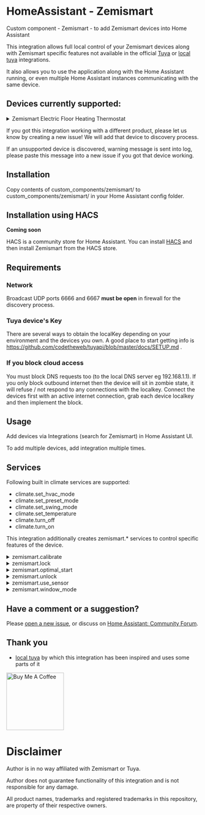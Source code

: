 # HomeAssistant - Zemismart

Custom component - Zemismart - to add Zemismart devices into Home Assistant

This integration allows full local control of your Zemismart devices along with Zemismart specific features not available in the official [Tuya](https://www.home-assistant.io/integrations/tuya/) or [local tuya](https://github.com/rospogrigio/localtuya) integrations.

It also allows you to use the application along with the Home Assistant running, or even multiple Home Assistant instances communicating with the same device.

## Devices currently supported:

<details>
  <summary>Zemismart Electric Floor Heating Thermostat</summary>

- Product ID: 3uoeudsge0ooafig
- Product version: 3.3
</details>

If you got this integration working with a different product, please let us know by creating a new issue! We will add that device to discovery process.

If an unsupported device is discovered, warning message is sent into log, please paste this message into a new issue if you got that device working.

## Installation

Copy contents of custom_components/zemismart/ to custom_components/zemismart/ in your Home Assistant config folder.

## Installation using HACS

**Coming soon**

HACS is a community store for Home Assistant. You can install [HACS](https://github.com/custom-components/hacs) and then install Zemismart from the HACS store.

## Requirements

### Network

Broadcast UDP ports 6666 and 6667 **must be open** in firewall for the discovery process.

### Tuya device's Key

There are several ways to obtain the localKey depending on your environment and the devices you own. A good place to start getting info is https://github.com/codetheweb/tuyapi/blob/master/docs/SETUP.md .

### If you block cloud access

You must block DNS requests too (to the local DNS server eg 192.168.1.1). If you only block outbound internet then the device will sit in zombie state, it will refuse / not respond to any connections with the localkey. Connect the devices first with an active internet connection, grab each device localkey and then implement the block.

## Usage

Add devices via Integrations (search for Zemismart) in Home Assistant UI.

To add multiple devices, add integration multiple times.

## Services

Following built in climate services are supported:

- climate.set_hvac_mode
- climate.set_preset_mode
- climate.set_swing_mode
- climate.set_temperature
- climate.turn_off
- climate.turn_on

This integration additionally creates zemismart.\* services to control specific features of the device.

<details>
  <summary>zemismart.calibrate</summary>

Calibrates current temperature

- **entity_id** Required: Entity to calibrate temperature for
- **difference** Required: Temperature difference. Value between -9 and 9.
</details>

<details>
  <summary>zemismart.lock</summary>

Locks thermostat

- **entity_id** Required: Entity to lock
</details>

<details>
  <summary>zemismart.optimal_start</summary>

Turns on or off optimal start mode

- **entity_id** Required: Entity to set optimal start mode for
- **state** Required: Set optimal start mode on or off. Possible values: on, off.
</details>

<details>
  <summary>zemismart.unlock</summary>

Unlocks thermostat

- **entity_id** Required: Entity to unlock
</details>

<details>
  <summary>zemismart.use_sensor</summary>

Chooses temperature sensor to use

- **entity_id** Required: Entity to choose temperature sensor for
- **sensor** Required: Sensor to use. Possible values: internal, external, both
</details>

<details>
  <summary>zemismart.window_mode</summary>

Turns on or off window mode

- **entity_id** Required: Entity to set window mode for
- **state** Required: Set window mode on or off. Possible values: on, off.
</details>

## Have a comment or a suggestion?

Please [open a new issue](https://github.com/JurajNyiri/HomeAssistant-Zemismart/issues/new), or discuss on [Home Assistant: Community Forum](https://community.home-assistant.io/t/custom-component-zemismart/259734).

## Thank you

- [local tuya](https://github.com/rospogrigio/localtuya) by which this integration has been inspired and uses some parts of it

<a href="https://www.buymeacoffee.com/jurajnyiri" target="_blank"><img src="https://cdn.buymeacoffee.com/buttons/v2/default-blue.png" alt="Buy Me A Coffee"  width="150px" ></a>

# Disclaimer

Author is in no way affiliated with Zemismart or Tuya.

Author does not guarantee functionality of this integration and is not responsible for any damage.

All product names, trademarks and registered trademarks in this repository, are property of their respective owners.
